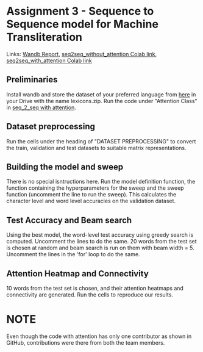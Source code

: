 # Assignment 3 - Sequence to Sequence model for Machine Transliteration

Links: [Wandb Report](https://wandb.ai/kodikarthik21/Assignment-3/reports/Assignment-3-Recurrent-Neural-Networks--Vmlldzo2MzczNjY), [seq2seq_without_attention Colab link](https://colab.research.google.com/drive/1a_Tlb7zOLIna7lk0dbFfWBQIBRPZDsQz?usp=sharing), [seq2seq_with_attention Colab link](https://colab.research.google.com/drive/17YmC8Lyj3ZDgMXzVVtG_4vrCed7mypsg?usp=sharing)

## Preliminaries
Install wandb and store the dataset of your preferred language from [here](https://github.com/google-research-datasets/dakshina) in your Drive with the name lexicons.zip. Run the code under "Attention Class" in [seq_2_seq with attention](https://colab.research.google.com/drive/17YmC8Lyj3ZDgMXzVVtG_4vrCed7mypsg?usp=sharing).

## Dataset preprocessing
Run the cells under the heading of "DATASET PREPROCESSING" to convert the train, validation and test datasets to suitable matrix representations. 

## Building the model and sweep
There is no special isntructions here. Run the model definition function, the function containing the hyperparameters for the sweep and the sweep function (uncomment the line to run the sweep). This calculates the character level and word level accuracies on the validation dataset.

## Test Accuracy and Beam search
Using the best model, the word-level test accuracy using greedy search is computed. Uncomment the lines to do the same. 20 words from the test set is chosen at random and beam search is run on them with beam width = 5. Uncomment the lines in the 'for' loop to do the same.

## Attention Heatmap and Connectivity
10 words from the test set is chosen, and their attention heatmaps and connectivity are generated. Run the cells to reproduce our results.

# NOTE
Even though the code with attention has only one contributor as shown in GitHub, contributions were there from both the team members.
